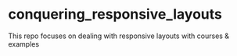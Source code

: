 # conquering_responsive_layouts
This repo focuses on dealing with responsive layouts with courses &amp; examples
